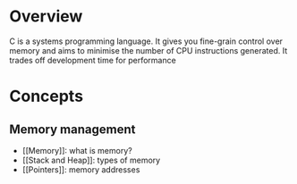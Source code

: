 # Overview
C is a systems programming language. It gives you fine-grain control over memory and aims to minimise the number of CPU instructions generated. It trades off development time for performance

# Concepts
## Memory management
- [[Memory]]: what is memory?
- [[Stack and Heap]]: types of memory
- [[Pointers]]: memory addresses
